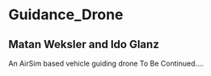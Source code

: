 # Guidance_Drone
## Matan Weksler and Ido Glanz
An AirSim based vehicle guiding drone
To Be Continued....
